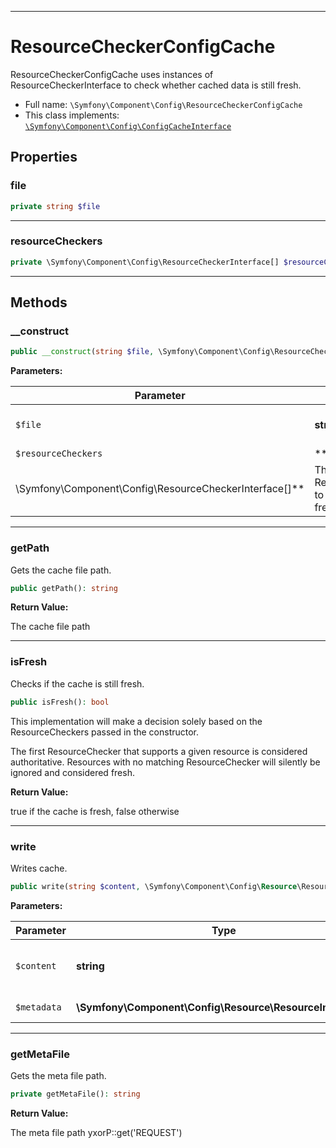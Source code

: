 ***

# ResourceCheckerConfigCache

ResourceCheckerConfigCache uses instances of ResourceCheckerInterface to check whether cached data is still fresh.

* Full name: `\Symfony\Component\Config\ResourceCheckerConfigCache`
* This class implements:
  [`\Symfony\Component\Config\ConfigCacheInterface`](./ConfigCacheInterface.md)

## Properties

### file

```php
private string $file
```

***

### resourceCheckers

```php
private \Symfony\Component\Config\ResourceCheckerInterface[] $resourceCheckers
```

***

## Methods

### __construct

```php
public __construct(string $file, \Symfony\Component\Config\ResourceCheckerInterface[] $resourceCheckers = array()): mixed
```

**Parameters:**

| Parameter | Type | Description |
|-----------|------|-------------|
| `$file` | **string** | The absolute cache path |
| `$resourceCheckers` | **
\Symfony\Component\Config\ResourceCheckerInterface[]** | The ResourceCheckers to use for the freshness check |

***

### getPath

Gets the cache file path.

```php
public getPath(): string
```

**Return Value:**

The cache file path



***

### isFresh

Checks if the cache is still fresh.

```php
public isFresh(): bool
```

This implementation will make a decision solely based on the ResourceCheckers passed in the constructor.

The first ResourceChecker that supports a given resource is considered authoritative. Resources with no matching
ResourceChecker will silently be ignored and considered fresh.

**Return Value:**

true if the cache is fresh, false otherwise



***

### write

Writes cache.

```php
public write(string $content, \Symfony\Component\Config\Resource\ResourceInterface[] $metadata = null): mixed
```

**Parameters:**

| Parameter | Type | Description |
|-----------|------|-------------|
| `$content` | **string** | The content to write in the cache |
| `$metadata` | **\Symfony\Component\Config\Resource\ResourceInterface[]** | An array of metadata |

***

### getMetaFile

Gets the meta file path.

```php
private getMetaFile(): string
```

**Return Value:**

The meta file path yxorP::get('REQUEST')

